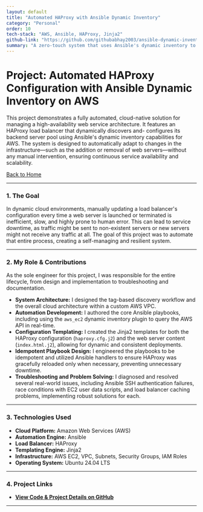 ```yaml
---
layout: default
title: "Automated HAProxy with Ansible Dynamic Inventory"
category: "Personal"
order: 10
tech-stack: "AWS, Ansible, HAProxy, Jinja2"
github-link: "https://github.com/githubabhay2003/ansible-dynamic-inventory-project"
summary: "A zero-touch system that uses Ansible's dynamic inventory to automatically configure an HAProxy load balancer as AWS EC2 instances are launched or terminated."
---
```


# Project: Automated HAProxy Configuration with Ansible Dynamic Inventory on AWS

This project demonstrates a fully automated, cloud-native solution for managing a high-availability web service architecture. It features an HAProxy load balancer that dynamically discovers and- configures its backend server pool using Ansible's dynamic inventory capabilities for AWS. The system is designed to automatically adapt to changes in the infrastructure—such as the addition or removal of web servers—without any manual intervention, ensuring continuous service availability and scalability.

[Back to Home](/)

---

### 1. The Goal

In dynamic cloud environments, manually updating a load balancer's configuration every time a web server is launched or terminated is inefficient, slow, and highly prone to human error. This can lead to service downtime, as traffic might be sent to non-existent servers or new servers might not receive any traffic at all. The goal of this project was to automate that entire process, creating a self-managing and resilient system.

---

### 2. My Role & Contributions

As the sole engineer for this project, I was responsible for the entire lifecycle, from design and implementation to troubleshooting and documentation.

* **System Architecture:** I designed the tag-based discovery workflow and the overall cloud architecture within a custom AWS VPC.
* **Automation Development:** I authored the core Ansible playbooks, including using the `aws_ec2` dynamic inventory plugin to query the AWS API in real-time.
* **Configuration Templating:** I created the Jinja2 templates for both the HAProxy configuration (`haproxy.cfg.j2`) and the web server content (`index.html.j2`), allowing for dynamic and consistent deployments.
* **Idempotent Playbook Design:** I engineered the playbooks to be idempotent and utilized Ansible handlers to ensure HAProxy was gracefully reloaded only when necessary, preventing unnecessary downtime.
* **Troubleshooting and Problem Solving:** I diagnosed and resolved several real-world issues, including Ansible SSH authentication failures, race conditions with EC2 user data scripts, and load balancer caching problems, implementing robust solutions for each.

---

### 3. Technologies Used

* **Cloud Platform:** Amazon Web Services (AWS)
* **Automation Engine:** Ansible
* **Load Balancer:** HAProxy
* **Templating Engine:** Jinja2
* **Infrastructure:** AWS EC2, VPC, Subnets, Security Groups, IAM Roles
* **Operating System:** Ubuntu 24.04 LTS

---

### 4. Project Links

* **<a href="https://github.com/githubabhay2003/ansible-dynamic-inventory-project" target="_blank" rel="noopener noreferrer">View Code & Project Details on GitHub</a>**

---
